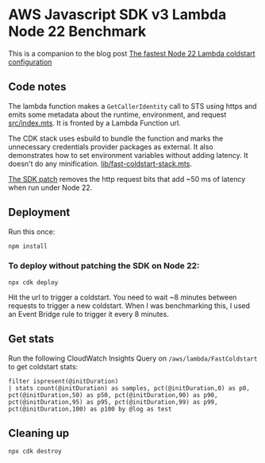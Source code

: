 # AWS Javascript SDK v3 Lambda Node 22 Benchmark

This is a companion to the blog post [The fastest Node 22 Lambda coldstart configuration](https://speedrun.nobackspacecrew.com/blog/2025/07/22/the-fastest-node-22-lambda-coldstart-configuration.html)

## Code notes
The lambda function makes a `GetCallerIdentity` call to STS using https and emits some metadata about the runtime, environment, and request [src/index.mts](src/index.mts).  It is fronted by a Lambda Function url.

The CDK stack uses esbuild to bundle the function and marks the unnecessary credentials provider packages as external. It also demonstrates how to set environment variables without adding latency.  It doesn't do any minification. [lib/fast-coldstart-stack.mts](lib/fast-coldstart-stack).

[The SDK patch](patches/@smithy+node-http-handler+4.1.0.patch) removes the http request bits that add ~50 ms of latency when run under Node 22.

## Deployment

Run this once:

`npm install`

### To deploy without patching the SDK on Node 22:
`npx cdk deploy`

Hit the url to trigger a coldstart.  You need to wait ~8 minutes between requests to trigger a new coldstart. When I was benchmarking this, I used an Event Bridge rule to trigger it every 8 minutes.

## Get stats
Run the following CloudWatch Insights Query on `/aws/lambda/FastColdstart` to get coldstart stats:

```
filter ispresent(@initDuration) 
| stats count(@initDuration) as samples, pct(@initDuration,0) as p0, 
pct(@initDuration,50) as p50, pct(@initDuration,90) as p90, pct(@initDuration,95) as p95, pct(@initDuration,99) as p99, pct(@initDuration,100) as p100 by @log as test
```

## Cleaning up

`npx cdk destroy`
